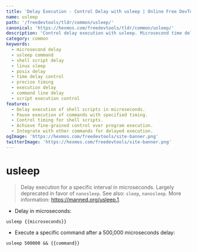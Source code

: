 ```yaml
---
title: 'Delay Execution - Control Delay with usleep | Online Free DevTools by Hexmos'
name: usleep
path: '/freedevtools/tldr/common/usleep/'
canonical: 'https://hexmos.com/freedevtools/tldr/common/usleep/'
description: 'Control delay execution with usleep. Microsecond time delay tool for scripts and commands, offering precision timing control. Free online tool, no registration required.'
category: common
keywords:
  - microsecond delay
  - usleep command
  - shell script delay
  - linux sleep
  - posix delay
  - time delay control
  - precise timing
  - execution delay
  - command line delay
  - script execution control
features:
  - Delay execution of shell scripts in microseconds.
  - Pause execution of commands with specified timing.
  - Control timing for shell scripts.
  - Achieve fine-grained control over program execution.
  - Integrate with other commands for delayed execution.
ogImage: 'https://hexmos.com/freedevtools/site-banner.png'
twitterImage: 'https://hexmos.com/freedevtools/site-banner.png'
---
```


# usleep

> Delay execution for a specific interval in microseconds.
> Largely deprecated in favor of `nanosleep`.
> See also: `sleep`, `nanosleep`.
> More information: <https://manned.org/usleep.1>.

- Delay in microseconds:

`usleep {{microseconds}}`

- Execute a specific command after a 500,000 microseconds delay:

`usleep 500000 && {{command}}`
